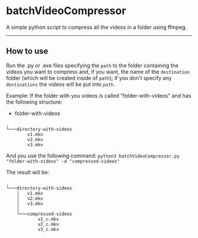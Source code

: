# batchVideoCompressor

A simple python script to compress all the videos in a folder using ffmpeg.

-----------
## How to use ##

Run the .py or .exe files specifying the `path` to the folder containing the videos you want to compress and, if you want, the name of the `destination` folder (which will be created inside of `path`); if you don't specify any `destinations` the videos will be put into `path`.


Example:
If the folder with you videos is called "folder-with-videos" and has the following structure:
- folder-with-videos

```
.
└───directory-with-videos
        v1.mkv
        v2.mkv
        v3.mkv
```
And you use the following command:
`python3 batchVideoCompressor.py "folder-with-videos" -d "compressed-videos"`

The result will be:
```
.
└───directory-with-videos
    │   v1.mkv
    │   v2.mkv
    │   v3.mkv
    │
    └───compressed-videos
            v1_c.mkv
            v2_c.mkv
            v3_c.mkv
```
